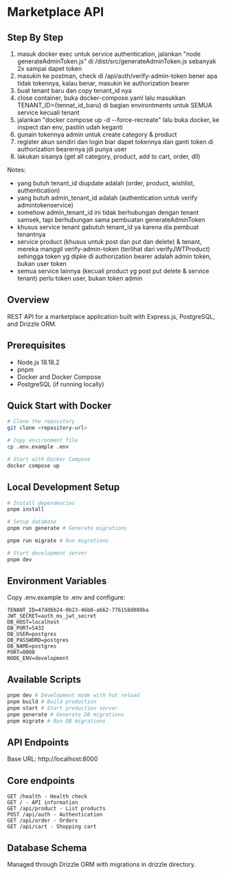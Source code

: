 # Marketplace API

## Step By Step
1. masuk docker exec untuk service authentication, jalankan "node generateAdminToken.js" di /dist/src/generateAdminToken.js sebanyak 2x sampai dapet token
2. masukin ke postman, check di /api/auth/verify-admin-token bener apa tidak tokennya, kalau benar, masukin ke authorization bearer
3. buat tenant baru dan copy tenant_id nya
4. close container, buka docker-compose.yaml lalu masukkan TENANT_ID={tennat_id_baru} di bagian environtments untuk SEMUA service kecuali tenant
5. jalankan "docker compose up -d --force-recreate" lalu buka docker, ke inspect dan env, pastiin udah keganti
6. gunain tokennya admin untuk create category & product
7. register akun sendiri dan login biar dapet tokennya dan ganti token di authorization bearernya jdi punya user
8. lakukan sisanya (get all category, product, add to cart, order, dll)

Notes: 
- yang butuh tenant_id diupdate adalah (order, product, wishlist, authentication)
- yang butuh admin_tenant_id adalah (authentication untuk verify admintokenservice)
- somehow admin_tenant_id ini tidak berhubungan dengan tenant samsek, tapi berhubungan sama pembuatan generateAdminToken
- khusus service tenant gabutuh tenant_id ya karena dia pembuat tenantnya
- service product (khusus untuk post dan put dan delete) & tenant, mereka manggil verify-admin-token (terlihat dari verifyJWTProduct) sehingga token yg dipke di authorization bearer adalah admin token, bukan user token
- semua service lainnya (kecuali product yg post put delete & service tenant) perlu token user, bukan token admin



## Overview

REST API for a marketplace application built with Express.js, PostgreSQL, and Drizzle ORM.

## Prerequisites

- Node.js 18.18.2
- pnpm
- Docker and Docker Compose
- PostgreSQL (if running locally)

## Quick Start with Docker

```bash
# Clone the repository
git clone <repository-url>

# Copy environment file
cp .env.example .env

# Start with Docker Compose
docker compose up
```

## Local Development Setup

```bash
# Install dependencies
pnpm install

# Setup database
pnpm run generate # Generate migrations

pnpm run migrate # Run migrations

# Start development server
pnpm dev

```

## Environment Variables

Copy .env.example to .env and configure:

```
TENANT_ID=47dd6b24-0b23-46b0-a662-776158d089ba
JWT_SECRET=auth_ms_jwt_secret
DB_HOST=localhost
DB_PORT=5432
DB_USER=postgres
DB_PASSWORD=postgres
DB_NAME=postgres
PORT=8000
NODE_ENV=development

```

## Available Scripts

```bash
pnpm dev # Development mode with hot reload
pnpm build # Build production
pnpm start # Start production server
pnpm generate # Generate DB migrations
pnpm migrate # Run DB migrations
```

## API Endpoints

Base URL: http://localhost:8000

## Core endpoints

```
GET /health - Health check
GET / - API information
GET /api/product - List products
POST /api/auth - Authentication
GET /api/order - Orders
GET /api/cart - Shopping cart
```

## Database Schema

Managed through Drizzle ORM with migrations in drizzle directory.
